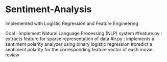 # Sentiment-Analysis
Implemented with Logistic Regression and Feature Engineering

Goal : implement Natural Language Processing (NLP) system
#feature.py : extracts feature for sparse representation of data
#lr.py : implements a sentiment polarity analyzer using binary logistic regression
#predict a sentiment polarity for the corresponding feature vector of each movie review
